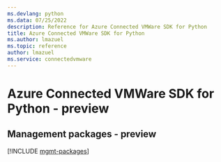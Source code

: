 ```yaml
---
ms.devlang: python
ms.data: 07/25/2022
description: Reference for Azure Connected VMWare SDK for Python
title: Azure Connected VMWare SDK for Python
ms.author: lmazuel
ms.topic: reference
author: lmazuel
ms.service: connectedvmware
---
```

# Azure Connected VMWare SDK for Python - preview

## Management packages - preview
[!INCLUDE [mgmt-packages](connected-vmware-mgmt-index.md)]